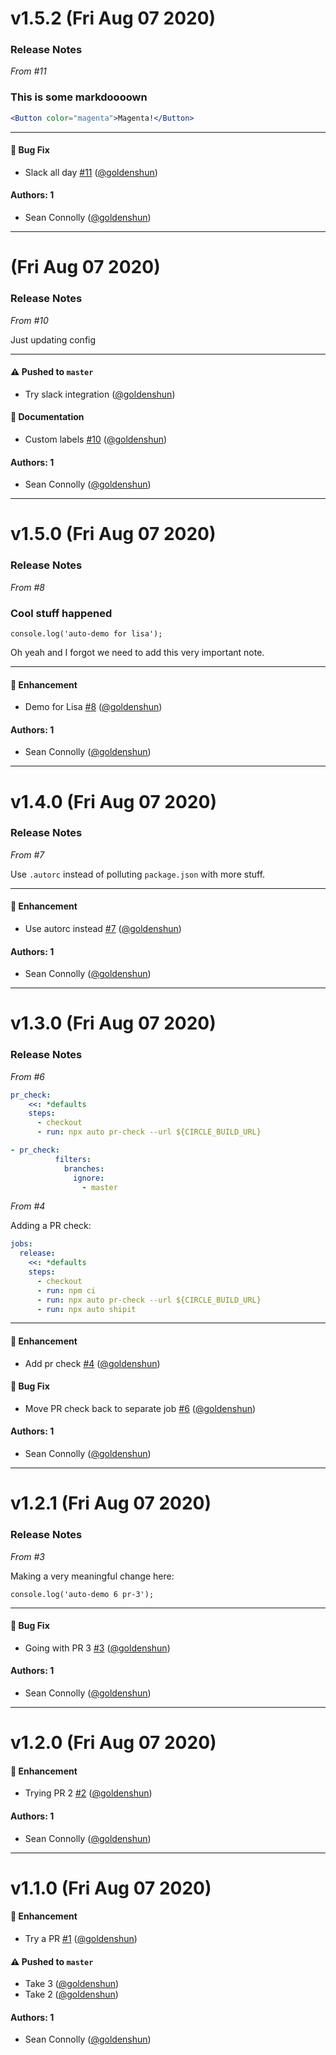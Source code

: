 # v1.5.2 (Fri Aug 07 2020)

### Release Notes

_From #11_

### This is some markdoooown

```jsx
<Button color="magenta">Magenta!</Button>
```

---

#### 🐛 Bug Fix

- Slack all day [#11](https://github.com/goldenshun/auto-demo/pull/11) ([@goldenshun](https://github.com/goldenshun))

#### Authors: 1

- Sean Connolly ([@goldenshun](https://github.com/goldenshun))

---

# (Fri Aug 07 2020)

### Release Notes

_From #10_

Just updating config

---

#### ⚠️ Pushed to `master`

- Try slack integration ([@goldenshun](https://github.com/goldenshun))

#### 📝 Documentation

- Custom labels [#10](https://github.com/goldenshun/auto-demo/pull/10) ([@goldenshun](https://github.com/goldenshun))

#### Authors: 1

- Sean Connolly ([@goldenshun](https://github.com/goldenshun))

---

# v1.5.0 (Fri Aug 07 2020)

### Release Notes

_From #8_

### Cool stuff happened
```
console.log('auto-demo for lisa');
```

Oh yeah and I forgot we need to add this very important note.

---

#### 🚀 Enhancement

- Demo for Lisa [#8](https://github.com/goldenshun/auto-demo/pull/8) ([@goldenshun](https://github.com/goldenshun))

#### Authors: 1

- Sean Connolly ([@goldenshun](https://github.com/goldenshun))

---

# v1.4.0 (Fri Aug 07 2020)

### Release Notes

_From #7_

Use `.autorc` instead of polluting `package.json` with more stuff.

---

#### 🚀 Enhancement

- Use autorc instead [#7](https://github.com/goldenshun/auto-demo/pull/7) ([@goldenshun](https://github.com/goldenshun))

#### Authors: 1

- Sean Connolly ([@goldenshun](https://github.com/goldenshun))

---

# v1.3.0 (Fri Aug 07 2020)

### Release Notes

_From #6_

```yml
pr_check:
    <<: *defaults
    steps:
      - checkout
      - run: npx auto pr-check --url ${CIRCLE_BUILD_URL}

- pr_check:
          filters:
            branches:
              ignore:
                - master
```

_From #4_

Adding a PR check:
```yml
jobs:
  release:
    <<: *defaults
    steps:
      - checkout
      - run: npm ci
      - run: npx auto pr-check --url ${CIRCLE_BUILD_URL}
      - run: npx auto shipit
```

---

#### 🚀 Enhancement

- Add pr check [#4](https://github.com/goldenshun/auto-demo/pull/4) ([@goldenshun](https://github.com/goldenshun))

#### 🐛 Bug Fix

- Move PR check back to separate job [#6](https://github.com/goldenshun/auto-demo/pull/6) ([@goldenshun](https://github.com/goldenshun))

#### Authors: 1

- Sean Connolly ([@goldenshun](https://github.com/goldenshun))

---

# v1.2.1 (Fri Aug 07 2020)

### Release Notes

_From #3_

Making a very meaningful change here:
```
console.log('auto-demo 6 pr-3');
```

---

#### 🐛 Bug Fix

- Going with PR 3 [#3](https://github.com/goldenshun/auto-demo/pull/3) ([@goldenshun](https://github.com/goldenshun))

#### Authors: 1

- Sean Connolly ([@goldenshun](https://github.com/goldenshun))

---

# v1.2.0 (Fri Aug 07 2020)

#### 🚀 Enhancement

- Trying PR 2 [#2](https://github.com/goldenshun/auto-demo/pull/2) ([@goldenshun](https://github.com/goldenshun))

#### Authors: 1

- Sean Connolly ([@goldenshun](https://github.com/goldenshun))

---

# v1.1.0 (Fri Aug 07 2020)

#### 🚀 Enhancement

- Try a PR [#1](https://github.com/goldenshun/auto-demo/pull/1) ([@goldenshun](https://github.com/goldenshun))

#### ⚠️ Pushed to `master`

- Take 3 ([@goldenshun](https://github.com/goldenshun))
- Take 2 ([@goldenshun](https://github.com/goldenshun))

#### Authors: 1

- Sean Connolly ([@goldenshun](https://github.com/goldenshun))
